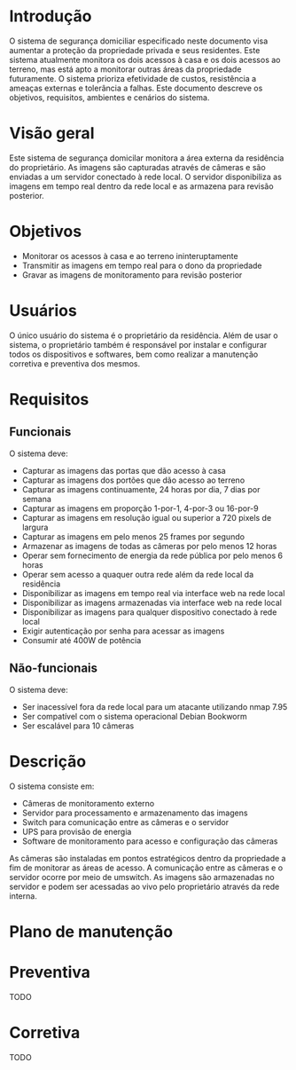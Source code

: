 # Introdução

O sistema de segurança domiciliar especificado neste documento visa aumentar a proteção da propriedade privada e seus residentes. Este sistema atualmente monitora os dois acessos à casa e os dois acessos ao terreno, mas está apto a monitorar outras áreas da propriedade futuramente. O sistema prioriza efetividade de custos, resistência a ameaças externas e tolerância a falhas. Este documento descreve os objetivos, requisitos, ambientes e cenários do sistema.

# Visão geral

Este sistema de segurança domicilar monitora a área externa da residência do proprietário. As imagens são capturadas através de câmeras e são enviadas a um servidor conectado à rede local. O servidor disponibiliza as imagens em tempo real dentro da rede local e as armazena para revisão posterior.

# Objetivos

- Monitorar os acessos à casa e ao terreno ininteruptamente
- Transmitir as imagens em tempo real para o dono da propriedade
- Gravar as imagens de monitoramento para revisão posterior

# Usuários

O único usuário do sistema é o proprietário da residência. Além de usar o sistema, o proprietário também é responsável por instalar e configurar todos os dispositivos e softwares, bem como realizar a manutenção corretiva e preventiva dos mesmos.

# Requisitos

## Funcionais

O sistema deve:

- Capturar as imagens das portas que dão acesso à casa
- Capturar as imagens dos portões que dão acesso ao terreno
- Capturar as imagens continuamente, 24 horas por dia, 7 dias por semana
- Capturar as imagens em proporção 1-por-1, 4-por-3 ou 16-por-9
- Capturar as imagens em resolução igual ou superior a 720 pixels de largura
- Capturar as imagens em pelo menos 25 frames por segundo
- Armazenar as imagens de todas as câmeras por pelo menos 12 horas
- Operar sem fornecimento de energia da rede pública por pelo menos 6 horas
- Operar sem acesso a quaquer outra rede além da rede local da residência
- Disponibilizar as imagens em tempo real via interface web na rede local
- Disponibilizar as imagens armazenadas via interface web na rede local
- Disponibilizar as imagens para qualquer dispositivo conectado à rede local
- Exigir autenticação por senha para acessar as imagens
- Consumir até 400W de potência

## Não-funcionais

O sistema deve:

- Ser inacessível fora da rede local para um atacante utilizando nmap 7.95
- Ser compatível com o sistema operacional Debian Bookworm
- Ser escalável para 10 câmeras

# Descrição

O sistema consiste em:

- Câmeras de monitoramento externo
- Servidor para processamento e armazenamento das imagens
- Switch para comunicação entre as câmeras e o servidor
- UPS para provisão de energia
- Software de monitoramento para acesso e configuração das câmeras

As câmeras são instaladas em pontos estratégicos dentro da propriedade a fim de monitorar as áreas de acesso. A comunicação entre as câmeras e o servidor ocorre por meio de umswitch. As imagens são armazenadas no servidor e podem ser acessadas ao vivo pelo proprietário através da rede interna.

# Plano de manutenção

# Preventiva

TODO

# Corretiva

TODO
